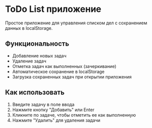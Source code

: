 # ToDo List приложение

Простое приложение для управления списком дел с сохранением данных в localStorage.

## Функциональность

- Добавление новых задач
- Удаление задач
- Отметка задач как выполненных (зачеркивание)
- Автоматическое сохранение в localStorage
- Загрузка сохраненных задач при открытии приложения

## Как использовать

1. Введите задачу в поле ввода
2. Нажмите кнопку "Добавить" или Enter
3. Кликните по задаче, чтобы отметить ее как выполненную
4. Нажмите "Удалить" для удаления задачи

